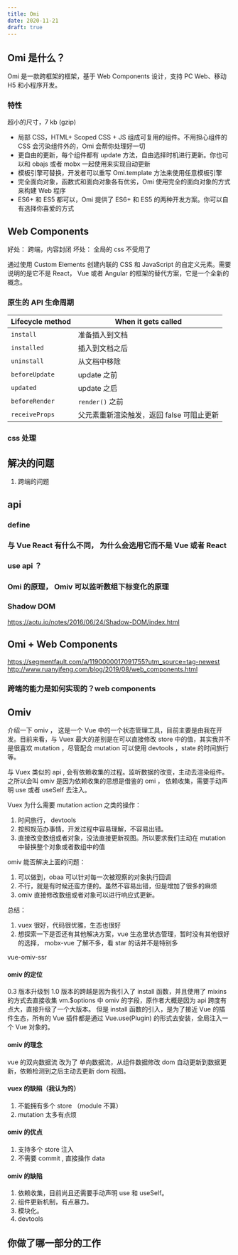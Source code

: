 ```yaml
---
title: Omi
date: 2020-11-21
draft: true
---
```


## Omi 是什么？

Omi 是一款跨框架的框架，基于 Web Components 设计，支持 PC Web、移动 H5 和小程序开发。

<!-- https://github.com/Tencent/omi -->

### 特性

超小的尺寸，7 kb (gzip)

- 局部 CSS，HTML+ Scoped CSS + JS 组成可复用的组件。不用担心组件的 CSS 会污染组件外的，Omi 会帮你处理好一切
- 更自由的更新，每个组件都有 update 方法，自由选择时机进行更新。你也可以和 obajs 或者 mobx 一起使用来实现自动更新
- 模板引擎可替换，开发者可以重写 Omi.template 方法来使用任意模板引擎
- 完全面向对象，函数式和面向对象各有优劣，Omi 使用完全的面向对象的方式来构建 Web 程序
- ES6+ 和 ES5 都可以，Omi 提供了 ES6+ 和 ES5 的两种开发方案。你可以自有选择你喜爱的方式

## Web Components

<!-- https://zhuanlan.zhihu.com/p/97907370 -->

好处： 跨端，内容封闭
坏处： 全局的 css 不受用了

通过使用 Custom Elements 创建内联的 CSS 和 JavaScript 的自定义元素。需要说明的是它不是 React， Vue 或者 Angular 的框架的替代方案，它是一个全新的概念。

### 原生的 API 生命周期

| Lifecycle method | When it gets called                       |
| ---------------- | ----------------------------------------- |
| `install`        | 准备插入到文档                            |
| `installed`      | 插入到文档之后                            |
| `uninstall`      | 从文档中移除                              |
| `beforeUpdate`   | update 之前                               |
| `updated`        | update 之后                               |
| `beforeRender`   | `render()` 之前                           |
| `receiveProps`   | 父元素重新渲染触发，返回 false 可阻止更新 |

### css 处理

<!-- https://www.zhangxinxu.com/wordpress/2021/02/web-components-import-css/ -->
<!-- https://developer.mozilla.org/zh-CN/docs/Web/Web_Components -->

## 解决的问题

1. 跨端的问题

## api

### define

### 与 Vue React 有什么不同， 为什么会选用它而不是 Vue 或者 React

### use api ？

### Omi 的原理， Omiv 可以监听数组下标变化的原理

### Shadow DOM

https://aotu.io/notes/2016/06/24/Shadow-DOM/index.html

## Omi + Web Components

https://segmentfault.com/a/1190000017091755?utm_source=tag-newest
http://www.ruanyifeng.com/blog/2019/08/web_components.html

### 跨端的能力是如何实现的？web components

## Omiv

介绍一下 omiv ， 这是一个 Vue 中的一个状态管理工具，目前主要是由我在开发。目前来看，与 Vuex 最大的差别是在可以直接修改 store 中的值，其实我并不是很喜欢 mutation ，尽管配合 mutation 可以使用 devtools ，state 的时间旅行等。

与 Vuex 类似的 api , 会有依赖收集的过程。监听数据的改变，主动去渲染组件。 之所以会叫 omiv 是因为依赖收集的思想是借鉴的 omi ， 依赖收集，需要手动声明 use 或者 useSelf 去注入。

Vuex 为什么需要 mutation action 之类的操作：

1. 时间旅行， devtools
2. 按照规范办事情，开发过程中容易理解，不容易出错。
3. 直接改变数组或者对象，没法直接更新视图。所以要求我们主动在 mutation 中替换整个对象或者数组中的值

omiv 能否解决上面的问题：

1. 可以做到，obaa 可以针对每一次被观察的对象执行回调
2. 不行，就是有时候还蛮方便的。虽然不容易出错，但是增加了很多的麻烦
3. omiv 直接修改数组或者对象可以进行响应式更新。

总结：

1. vuex 很好，代码很优雅，生态也很好
2. 想探索一下是否还有其他解决方案，vue 生态里状态管理，暂时没有其他很好的选择， mobx-vue 了解不多，看 star 的话并不是特别多

vue-omiv-ssr

#### omiv 的定位

0.3 版本升级到 1.0 版本的跨越是因为我引入了 install 函数，并且使用了 mixins 的方式去直接收集 vm.\$options 中 omiv 的字段，原作者大概是因为 api 跨度有点大，直接升级了一个大版本。 但是 install 函数的引入，是为了接近 Vue 的插件生态，所有的 Vue 插件都是通过 Vue.use(Plugin) 的形式去安装，全局注入一个 Vue 对象的。

#### omiv 的理念

vue 的双向数据流 改为了 单向数据流，从组件数据修改 dom 自动更新到数据更新，依赖检测到之后主动去更新 dom 视图。

#### vuex 的缺陷（我认为的）

1. 不能拥有多个 store （module 不算）
2. mutation 太多有点烦

#### omiv 的优点

1. 支持多个 store 注入
2. 不需要 commit , 直接操作 data

#### omiv 的缺陷

1. 依赖收集，目前尚且还需要手动声明 use 和 useSelf。
2. 组件更新机制，有点暴力。
3. 模块化。
4. devtools

## 你做了哪一部分的工作
